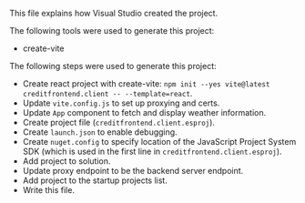 This file explains how Visual Studio created the project.

The following tools were used to generate this project:
- create-vite

The following steps were used to generate this project:
- Create react project with create-vite: `npm init --yes vite@latest creditfrontend.client -- --template=react`.
- Update `vite.config.js` to set up proxying and certs.
- Update `App` component to fetch and display weather information.
- Create project file (`creditfrontend.client.esproj`).
- Create `launch.json` to enable debugging.
- Create `nuget.config` to specify location of the JavaScript Project System SDK (which is used in the first line in `creditfrontend.client.esproj`).
- Add project to solution.
- Update proxy endpoint to be the backend server endpoint.
- Add project to the startup projects list.
- Write this file.
